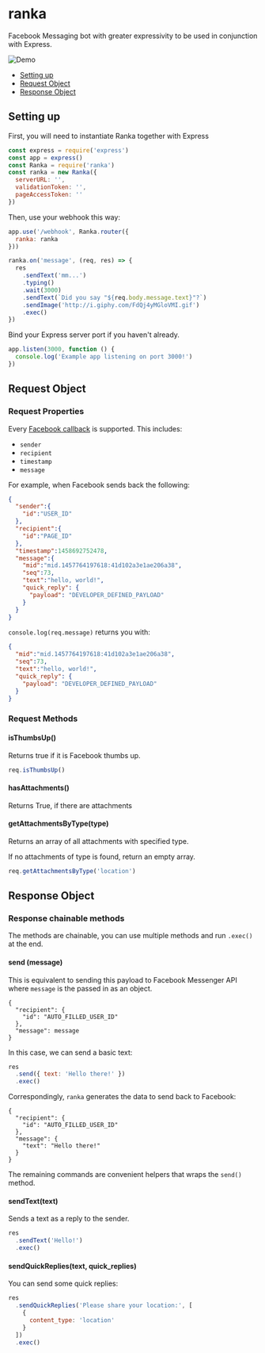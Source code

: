 # ranka

Facebook Messaging bot with greater expressivity to be used in conjunction with Express.

![Demo](https://github.com/kahwee/ranka/raw/master/demo.gif "Demo")

* [Setting up](#setting-up)
* [Request Object](#request-object)
* [Response Object](#response-object)

## Setting up

First, you will need to instantiate Ranka together with Express

```js
const express = require('express')
const app = express()
const Ranka = require('ranka')
const ranka = new Ranka({
  serverURL: '',
  validationToken: '',
  pageAccessToken: ''
})
```

Then, use your webhook this way:

```js
app.use('/webhook', Ranka.router({
  ranka: ranka
}))

ranka.on('message', (req, res) => {
  res
    .sendText('mm...')
    .typing()
    .wait(3000)
    .sendText(`Did you say "${req.body.message.text}"?`)
    .sendImage('http://i.giphy.com/FdQj4yMGloVMI.gif')
    .exec()
})
```

Bind your Express server port if you haven't already.

```js
app.listen(3000, function () {
  console.log('Example app listening on port 3000!')
})
```

## Request Object

### Request Properties

Every [Facebook callback](https://developers.facebook.com/docs/messenger-platform/webhook-reference/message) is supported. This includes:

* `sender`
* `recipient`
* `timestamp`
* `message`

For example, when Facebook sends back the following:

```json
{
  "sender":{
    "id":"USER_ID"
  },
  "recipient":{
    "id":"PAGE_ID"
  },
  "timestamp":1458692752478,
  "message":{
    "mid":"mid.1457764197618:41d102a3e1ae206a38",
    "seq":73,
    "text":"hello, world!",
    "quick_reply": {
      "payload": "DEVELOPER_DEFINED_PAYLOAD"
    }
  }
}
```

`console.log(req.message)` returns you with:

```json
{
  "mid":"mid.1457764197618:41d102a3e1ae206a38",
  "seq":73,
  "text":"hello, world!",
  "quick_reply": {
    "payload": "DEVELOPER_DEFINED_PAYLOAD"
  }
}
```

### Request Methods

#### isThumbsUp()

Returns true if it is Facebook thumbs up.

```js
req.isThumbsUp()
```

#### hasAttachments()

Returns True, if there are attachments

#### getAttachmentsByType(type)

Returns an array of all attachments with specified type.

If no attachments of type is found, return an empty array.

```js
req.getAttachmentsByType('location')
```

## Response Object

### Response chainable methods

The methods are chainable, you can use multiple methods and run `.exec()` at the end.

#### send (message)

This is equivalent to sending this payload to Facebook Messenger API where `message` is the passed in as an object.

```
{
  "recipient": {
    "id": "AUTO_FILLED_USER_ID"
  },
  "message": message
}
```

In this case, we can send a basic text:

```js
res
  .send({ text: 'Hello there!' })
  .exec()
```

Correspondingly, `ranka` generates the data to send back to Facebook:

```
{
  "recipient": {
    "id": "AUTO_FILLED_USER_ID"
  },
  "message": { 
    "text": "Hello there!" 
  }
}
```

The remaining commands are convenient helpers that wraps the `send()` method.

#### sendText(text)

Sends a text as a reply to the sender.

```js
res
  .sendText('Hello!')
  .exec()
```

#### sendQuickReplies(text, quick_replies)

You can send some quick replies:

```js
res
  .sendQuickReplies('Please share your location:', [
    {
      content_type: 'location'
    }
  ])
  .exec()
```

